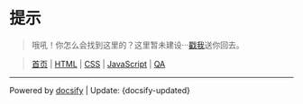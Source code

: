 <!-- 
* 该文件是子目录的路由默认页
* 默认不显示目录，可以设置开启侧边栏的目录显示，该文件的目录会显示在侧边栏
* 侧边栏默认显示的一级目录，是通过根目录的_sidebar.md文件定义的。
* 嵌套目录显示是从二级目录开始的，subMaxLevel: 5 能够显示到四级目录
-->

# 提示
> 哦吼！你怎么会找到这里的？这里暂未建设···[戳我](/)送你回去。


>  [首页](/) | [HTML](/base/html/) | [CSS](/base/css/) | [JavaScript](/base/js/) | [QA](/base/QA/)
<hr>
<!-- 更新日期 -->

Powered by [docsify](https://docsify.js.org/) <span>|</span> 
Update: {docsify-updated} 
